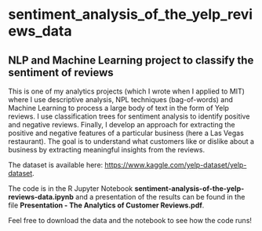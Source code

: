 # sentiment_analysis_of_the_yelp_reviews_data
## NLP and Machine Learning project to classify the sentiment of reviews

This is one of my analytics projects (which I wrote when I applied to MIT) where I use descriptive analysis, NPL techniques (bag-of-words) and Machine Learning to process a large body of text in the form of Yelp reviews. I use classification trees for sentiment analysis to identify positive and negative reviews. Finally, I develop an approach for extracting the positive and negative features of a particular business (here a Las Vegas restaurant). The goal is to understand what customers like or dislike about a business by extracting meaningful insights from the reviews. 

The dataset is available here: https://www.kaggle.com/yelp-dataset/yelp-dataset.

The code is in the R Jupyter Notebook **sentiment-analysis-of-the-yelp-reviews-data.ipynb** and a presentation of the results can be found in the file **Presentation - The Analytics of Customer Reviews.pdf**. 

Feel free to download the data and the notebook to see how the code runs!
